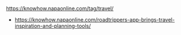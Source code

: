 https://knowhow.napaonline.com/tag/travel/
- https://knowhow.napaonline.com/roadtrippers-app-brings-travel-inspiration-and-planning-tools/
